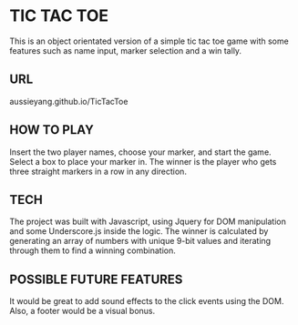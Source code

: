 # TIC TAC TOE #
This is an object orientated version of a simple tic tac toe game with some features such as name input, marker selection and a win tally.

## URL ##
aussieyang.github.io/TicTacToe

## HOW TO PLAY ##
Insert the two player names, choose your marker, and start the game. Select a box to place your marker in. The winner is the player who gets three straight markers in a row in any direction.

## TECH ##
The project was built with Javascript, using Jquery for DOM manipulation and some Underscore.js inside the logic. The winner is calculated by generating an array of numbers with unique 9-bit values and iterating through them to find a winning combination.

## POSSIBLE FUTURE FEATURES ##
It would be great to add sound effects to the click events using the DOM. Also, a footer would be a visual bonus.
